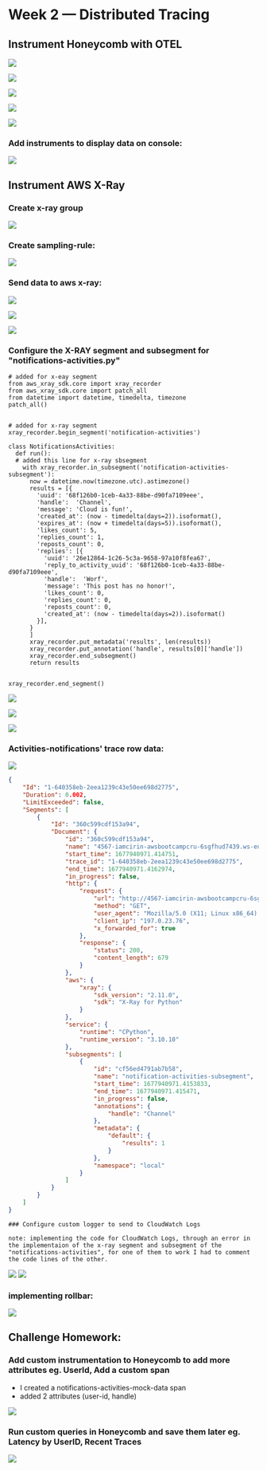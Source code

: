 # Week 2 — Distributed Tracing

## Instrument Honeycomb with OTEL

![](assets/week2/query.png)

![](assets/week2/query2.png)

![](assets/week2/span.png)

![](assets/week2/traces0.png)

![](assets/week2/traces2.png)

### Add instruments to display data on console:

![](assets/week2/console.png)


## Instrument AWS X-Ray

### Create x-ray group

![](assets/week2/xray-create-group.png)

### Create sampling-rule:

![](assets/week2/xray-simpling-rule.png)

### Send data to aws x-ray:

![](assets/week2/xray-data.png)

![](assets/week2/xray-data2.png)

![](assets/week2/xray-data3.png)

### Configure the X-RAY segment and subsegment for "notifications-activities.py"

```
# added for x-eay segment
from aws_xray_sdk.core import xray_recorder
from aws_xray_sdk.core import patch_all
from datetime import datetime, timedelta, timezone
patch_all()


# added for x-ray segment
xray_recorder.begin_segment('notification-activities')

class NotificationsActivities:
  def run():
  # added this line for x-ray sbsegment
    with xray_recorder.in_subsegment('notification-activities-subsegment'):
      now = datetime.now(timezone.utc).astimezone()
      results = [{
        'uuid': '68f126b0-1ceb-4a33-88be-d90fa7109eee',
        'handle':  'Channel',
        'message': 'Cloud is fun!',
        'created_at': (now - timedelta(days=2)).isoformat(),
        'expires_at': (now + timedelta(days=5)).isoformat(),
        'likes_count': 5,
        'replies_count': 1,
        'reposts_count': 0,
        'replies': [{
          'uuid': '26e12864-1c26-5c3a-9658-97a10f8fea67',
          'reply_to_activity_uuid': '68f126b0-1ceb-4a33-88be-d90fa7109eee',
          'handle':  'Worf',
          'message': 'This post has no honor!',
          'likes_count': 0,
          'replies_count': 0,
          'reposts_count': 0,
          'created_at': (now - timedelta(days=2)).isoformat()
        }],
      }
      ]
      xray_recorder.put_metadata('results', len(results))
      xray_recorder.put_annotation('handle', results[0]['handle'])
      xray_recorder.end_subsegment()
      return results


xray_recorder.end_segment()
```


![](assets/week2/xray-notifications1.png)

![](assets/week2/xray-notifications2.png)

![](assets/week2/xray-notifications3.png)


### Activities-notifications' trace row data:

![](assets/week2/traces.png)


```json
{
    "Id": "1-640358eb-2eea1239c43e50ee698d2775",
    "Duration": 0.002,
    "LimitExceeded": false,
    "Segments": [
        {
            "Id": "360c599cdf153a94",
            "Document": {
                "id": "360c599cdf153a94",
                "name": "4567-iamcirin-awsbootcampcru-6sgfhud7439.ws-eu89.gitpod.io",
                "start_time": 1677940971.414751,
                "trace_id": "1-640358eb-2eea1239c43e50ee698d2775",
                "end_time": 1677940971.4162974,
                "in_progress": false,
                "http": {
                    "request": {
                        "url": "http://4567-iamcirin-awsbootcampcru-6sgfhud7439.ws-eu89.gitpod.io/api/activities/notifications",
                        "method": "GET",
                        "user_agent": "Mozilla/5.0 (X11; Linux x86_64) AppleWebKit/537.36 (KHTML, like Gecko) Chrome/110.0.0.0 Safari/537.36",
                        "client_ip": "197.0.23.76",
                        "x_forwarded_for": true
                    },
                    "response": {
                        "status": 200,
                        "content_length": 679
                    }
                },
                "aws": {
                    "xray": {
                        "sdk_version": "2.11.0",
                        "sdk": "X-Ray for Python"
                    }
                },
                "service": {
                    "runtime": "CPython",
                    "runtime_version": "3.10.10"
                },
                "subsegments": [
                    {
                        "id": "cf56ed4791ab7b58",
                        "name": "notification-activities-subsegment",
                        "start_time": 1677940971.4153833,
                        "end_time": 1677940971.415471,
                        "in_progress": false,
                        "annotations": {
                            "handle": "Channel"
                        },
                        "metadata": {
                            "default": {
                                "results": 1
                            }
                        },
                        "namespace": "local"
                    }
                ]
            }
        }
    ]
}

```

	### Configure custom logger to send to CloudWatch Logs
	
	note: implementing the code for CloudWatch Logs, through an error in the implementaion of the x-ray segment and subsegment of the "notifications-activities", for one of them to work I had to comment the code lines of the other.

![](assets/week2/cloudwatch1.png)
![](assets/week2/cloudwatch2.png)


### implementing rollbar:

![](assets/week2/rollbar.png)

## Challenge Homework:

### Add custom instrumentation to Honeycomb to add more attributes eg. UserId, Add a custom span

- I created a notifications-activities-mock-data span
- added 2 attributes (user-id, handle)

![](assets/week2/custom-span.png)

### Run custom queries in Honeycomb and save them later eg. Latency by UserID, Recent Traces
![](assets/week2/custom-query.png)

